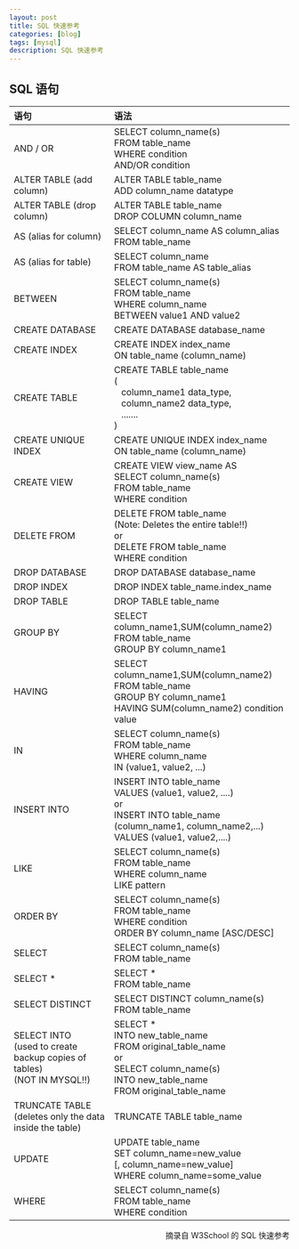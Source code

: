 ```yaml
---
layout: post
title: SQL 快速参考
categories: [blog]
tags: [mysql]
description: SQL 快速参考
---
```


## SQL 语句 ##

语句 | 语法
:--- | :---
AND / OR | SELECT column_name(s) <br/> FROM table_name <br/> WHERE condition <br/> AND/OR condition
ALTER TABLE (add column) | ALTER TABLE table_name <br/> ADD column_name datatype
ALTER TABLE (drop column) | ALTER TABLE table_name <br/> DROP COLUMN column_name
AS (alias for column) | SELECT column_name AS column_alias <br/> FROM table_name
AS (alias for table) | SELECT column_name <br/> FROM table_name AS table_alias
BETWEEN | SELECT column_name(s) <br/> FROM table_name <br/> WHERE column_name <br/> BETWEEN value1 AND value2
CREATE DATABASE | CREATE DATABASE database_name
CREATE INDEX | CREATE INDEX index_name <br/> ON table_name (column_name)
CREATE TABLE | CREATE TABLE table_name <br/> ( <br/> &nbsp;&nbsp; column_name1 data_type, <br/> &nbsp;&nbsp; column_name2 data_type, <br/> &nbsp;&nbsp; ....... <br/> )
CREATE UNIQUE INDEX | CREATE UNIQUE INDEX index_name <br/> ON table_name (column_name)
CREATE VIEW | CREATE VIEW view_name AS <br/> SELECT column_name(s) <br/> FROM table_name <br/> WHERE condition
DELETE FROM | DELETE FROM table_name <br/> (Note: Deletes the entire table!!) <br/> or <br/> DELETE FROM table_name <br/> WHERE condition
DROP DATABASE | DROP DATABASE database_name
DROP INDEX | DROP INDEX table_name.index_name
DROP TABLE | DROP TABLE table_name
GROUP BY | SELECT column_name1,SUM(column_name2) <br/> FROM table_name <br/> GROUP BY column_name1
HAVING | SELECT column_name1,SUM(column_name2) <br/> FROM table_name <br/> GROUP BY column_name1 <br/> HAVING SUM(column_name2) condition value
IN | SELECT column_name(s) <br/> FROM table_name <br/> WHERE column_name <br/> IN (value1, value2, ...)
INSERT INTO | INSERT INTO table_name <br/> VALUES (value1, value2, ....) <br/> or <br/> INSERT INTO table_name <br/> (column_name1, column_name2,...) <br/> VALUES (value1, value2,....)
LIKE | SELECT column_name(s) <br/> FROM table_name <br/> WHERE column_name <br/> LIKE pattern
ORDER BY | SELECT column_name(s) <br/> FROM table_name <br/> WHERE condition <br/> ORDER BY column_name [ASC/DESC]
SELECT | SELECT column_name(s) <br/> FROM table_name
SELECT \* |  SELECT \* <br/> FROM table_name
SELECT DISTINCT | SELECT DISTINCT column_name(s) <br/> FROM table_name
SELECT INTO <br/> (used to create backup copies of tables) <br/> (NOT IN MYSQL!!) | SELECT \* <br/> INTO new_table_name <br/> FROM original_table_name <br/> or <br/> SELECT column_name(s) <br/> INTO new_table_name <br/> FROM original_table_name
TRUNCATE TABLE <br/> (deletes only the data inside the table) | TRUNCATE TABLE table_name
UPDATE | UPDATE table_name <br/> SET column_name=new_value <br/> [, column_name=new_value] <br/> WHERE column_name=some_value
WHERE | SELECT column_name(s) <br/> FROM table_name <br/> WHERE condition

<div align="right">摘录自 W3School 的 SQL 快速参考</div>